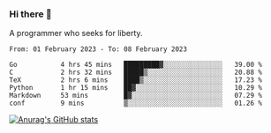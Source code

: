 ### Hi there 👋

<!--
**shejialuo/shejialuo** is a ✨ _special_ ✨ repository because its `README.md` (this file) appears on your GitHub profile.

Here are some ideas to get you started:

- 🔭 I’m currently working on ...
- 🌱 I’m currently learning ...
- 👯 I’m looking to collaborate on ...
- 🤔 I’m looking for help with ...
- 💬 Ask me about ...
- 📫 How to reach me: ...
- 😄 Pronouns: ...
- ⚡ Fun fact: ...
-->

A programmer who seeks for liberty.

<!--START_SECTION:waka-->

```text
From: 01 February 2023 - To: 08 February 2023

Go           4 hrs 45 mins   █████████▓░░░░░░░░░░░░░░░   39.00 %
C            2 hrs 32 mins   █████▒░░░░░░░░░░░░░░░░░░░   20.88 %
TeX          2 hrs 6 mins    ████▒░░░░░░░░░░░░░░░░░░░░   17.23 %
Python       1 hr 15 mins    ██▓░░░░░░░░░░░░░░░░░░░░░░   10.29 %
Markdown     53 mins         █▓░░░░░░░░░░░░░░░░░░░░░░░   07.29 %
conf         9 mins          ▒░░░░░░░░░░░░░░░░░░░░░░░░   01.26 %
```

<!--END_SECTION:waka-->

[![Anurag's GitHub stats](https://github-readme-stats.vercel.app/api?username=shejialuo&show_icons=true&theme=dracula)](https://github.com/anuraghazra/github-readme-stats)
